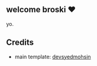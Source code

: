 ## welcome broski ❤️

yo.

## Credits

- main template: [devsyedmohsin](https://github.com/devsyedmohsin/portfolio-template)